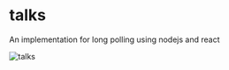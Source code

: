# talks
An implementation for long polling using nodejs and react

![talks](https://user-images.githubusercontent.com/63668107/161398950-7000b2a1-d373-4f08-ada6-f3110bba734d.gif)
